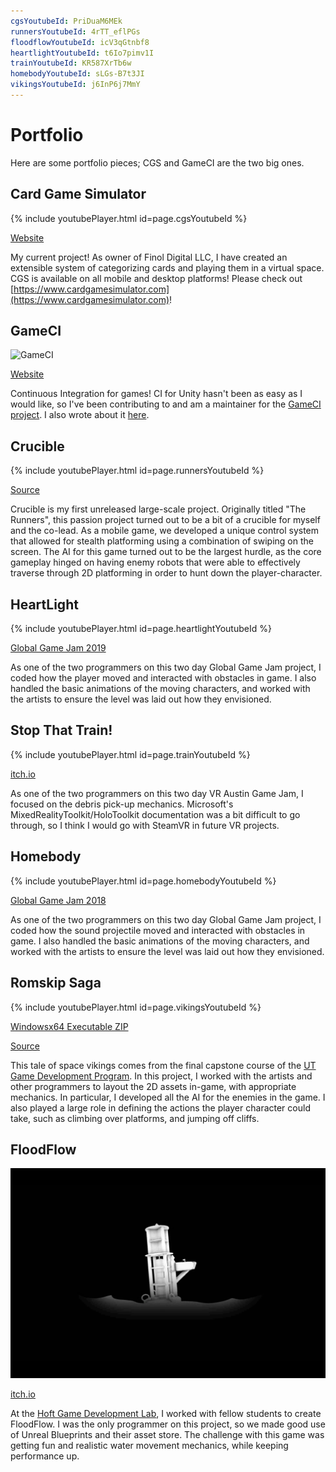 ```yaml
---
cgsYoutubeId: PriDuaM6MEk
runnersYoutubeId: 4rTT_eflPGs
floodflowYoutubeId: icV3qGtnbf8
heartlightYoutubeId: t6Io7pimv1I
trainYoutubeId: KR587XrTb6w
homebodyYoutubeId: sLGs-B7t3JI
vikingsYoutubeId: j6InP6j7MmY
---
```


# Portfolio

Here are some portfolio pieces; CGS and GameCI are the two big ones.

## Card Game Simulator

{% include youtubePlayer.html id=page.cgsYoutubeId %}

[Website](https://www.cardgamesimulator.com)

My current project! 
As owner of Finol Digital LLC, I have created an extensible system of categorizing cards and playing them in a virtual space. 
CGS is available on all mobile and desktop platforms! 
Please check out [https://www.cardgamesimulator.com](https://www.cardgamesimulator.com)!

## GameCI

![GameCI](assets/img/game-ci-brand-logo-wordmark.svg)

[Website](https://game.ci/)

Continuous Integration for games! 
CI for Unity hasn't been as easy as I would like, so I've been contributing to and am a maintainer for the [GameCI project](https://game.ci/). 
I also wrote about it [here](gameci-1_intro.html).

## Crucible

{% include youtubePlayer.html id=page.runnersYoutubeId %}

[Source](https://github.com/davidmfinol/Crucible) 

Crucible is my first unreleased large-scale project. 
Originally titled "The Runners", this passion project turned out to be a bit of a crucible for myself and the co-lead. 
As a mobile game, we developed a unique control system that allowed for stealth platforming using a combination of swiping on the screen. 
The AI for this game turned out to be the largest hurdle, as the core gameplay hinged on having enemy robots that were able to effectively traverse through 2D platforming in order to hunt down the player-character.

## HeartLight

{% include youtubePlayer.html id=page.heartlightYoutubeId %}

[Global Game Jam 2019](https://globalgamejam.org/2019/games/heart-light)

As one of the two programmers on this two day Global Game Jam project, I coded how the player moved and interacted with obstacles in game. 
I also handled the basic animations of the moving characters, and worked with the artists to ensure the level was laid out how they envisioned.

## Stop That Train!

{% include youtubePlayer.html id=page.trainYoutubeId %}

[itch.io](https://davidmfinol.itch.io/stop-that-train)

As one of the two programmers on this two day VR Austin Game Jam, I focused on the debris pick-up mechanics. 
Microsoft's MixedRealityToolkit/HoloToolkit documentation was a bit difficult to go through, so I think I would go with SteamVR in future VR projects.

## Homebody

{% include youtubePlayer.html id=page.homebodyYoutubeId %}

[Global Game Jam 2018](https://globalgamejam.org/2018/games/homebody)

As one of the two programmers on this two day Global Game Jam project, I coded how the sound projectile moved and interacted with obstacles in game. 
I also handled the basic animations of the moving characters, and worked with the artists to ensure the level was laid out how they envisioned.

## Romskip Saga

{% include youtubePlayer.html id=page.vikingsYoutubeId %}

[Windowsx64 Executable ZIP](https://drive.google.com/uc?id=12o87ILuhbaI6FuFteKO1Jt7vH8ZgbcnM&export=download)

[Source](https://github.com/davidmfinol/Spikings-A_Tale_Of_Space_Vikings)

This tale of space vikings comes from the final capstone course of the [UT Game Development Program](https://gamedev.utexas.edu/). 
In this project, I worked with the artists and other programmers to layout the 2D assets in-game, with appropriate mechanics. 
In particular, I developed all the AI for the enemies in the game. 
I also played a large role in defining the actions the player character could take, such as climbing over platforms, and jumping off cliffs.

## FloodFlow

![FloodFlow](assets/img/floodflow.png)

[itch.io](https://nlcsc.itch.io/floodflow)

At the [Hoft Game Development Lab](https://www.gamedevelopmentlab.com/), I worked with fellow students to create FloodFlow. 
I was the only programmer on this project, so we made good use of Unreal Blueprints and their asset store. 
The challenge with this game was getting fun and realistic water movement mechanics, while keeping performance up.
